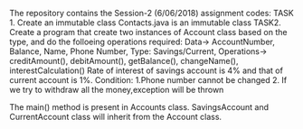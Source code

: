 The repository contains the Session-2 (6/06/2018) assignment codes:
TASK 1. Create an immutable class
  Contacts.java is an immutable class
TASK2. 
Create a program that create two instances of Account class based on the type, and do the folloeing operations required:
Data-> AccountNumber,
        Balance,
        Name,
        Phone Number,
        Type: Savings/Current,
 Operations-> creditAmount(),
              debitAmount(),
              getBalance(),
              changeName(),
              interestCalculation()
 Rate of interest of savings account is 4% and that of current account is 1%.
 Condition: 1.Phone number cannot be changed
 2. If we try to withdraw all the money,exception will be thrown
 
 The main() method is present in Accounts class.
 SavingsAccount and CurrentAccount class will inherit from the Account class.
